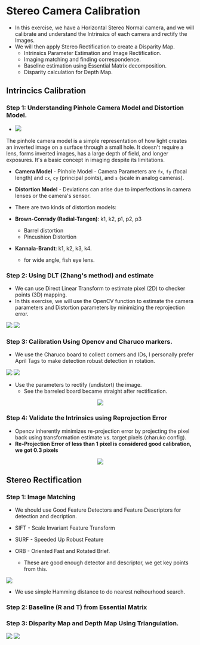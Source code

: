 # Stereo Camera Calibration

- In this exercise, we have a Horizontal Stereo Normal camera, and we will calibrate and understand the Intrinsics of each camera and rectify the Images.
- We will then apply Stereo Rectification to create a Disparity Map.
  - Intrinsics Parameter Estimation and Image Rectification.
  - Imaging matching and finding correspondence.
  - Baseline estimation using Essential Matrix decomposition.
  - Disparity calculation for Depth Map.


## Intrincics Calibration 

### Step 1: Understanding Pinhole Camera Model and Distortion Model.
- <img src = "https://github.com/SaiSugunSegu/perception_sugun_dex/assets/50354583/adb8efb6-23ce-412c-9c52-d5574569a7dc">

The pinhole camera model is a simple representation of how light creates an inverted image on a surface through a small hole. It doesn't require a lens, forms inverted images, has a large depth of field, and longer exposures. It's a basic concept in imaging despite its limitations.

- **Camera Model** - Pinhole Model - Camera Parameters are `fx`, `fy` (focal length) and `cx`, `cy` (principal points), and `s` (scale in analog cameras).
- **Distortion Model** - Deviations can arise due to imperfections in camera lenses or the camera's sensor.

- There are two kinds of distortion models:
- **Brown-Conrady (Radial-Tangen)**: k1, k2, p1, p2, p3
  - Barrel distortion
  - Pincushion Distortion
- **Kannala-Brandt**: k1, k2, k3, k4.
  - for wide angle, fish eye lens.

  

### Step 2: Using DLT (Zhang's method) and estimate 
  - We can use Direct Linear Transform to estimate pixel (2D) to checker points (3D) mapping.
  - In this exercise, we will use the OpenCV function to estimate the camera parameters and Distortion parameters by minimizing the reprojection error.

<img src = "https://github.com/SaiSugunSegu/perception_sugun_dex/assets/50354583/4e527818-bfee-4ced-84cf-041d7e73ab19">
<img src = "https://github.com/SaiSugunSegu/perception_sugun_dex/assets/50354583/c6b4fc54-1408-4673-a2fb-770607ae38d6">

### Step 3: Calibration Using Opencv and Charuco markers.
- We use the Charuco board to collect corners and IDs, I personally prefer April Tags to make detection robust detection in rotation.
  
<img src="https://github.com/SaiSugunSegu/perception_sugun_dex/assets/50354583/02bf3ec3-0fe2-4958-9989-6940a68ab240">
<img src="https://github.com/SaiSugunSegu/perception_sugun_dex/assets/50354583/8cd51e3b-5609-4322-b6a2-3638e9c1a62a">


- Use the parameters to rectify (undistort) the image.
  - See the barreled board became straight after rectification.
<p align ="center" >
<img src="https://github.com/SaiSugunSegu/perception_sugun_dex/assets/50354583/52252ffb-c7fb-4787-8190-3c04df0a36ee">
</p>

### Step 4: Validate the Intrinsics using Reprojection Error
- Opencv inherently minimizes re-projection error by projecting the pixel back using transformation estimate vs. target pixels (charuko config).
- **Re-Projection Error of less than 1 pixel is considered good calibration, we got 0.3 pixels**

<p align ="center" >
<img src="https://github.com/SaiSugunSegu/perception_sugun_dex/assets/50354583/c98f101c-9bc6-4abf-8202-c3e6e3290eee">
</p>


## Stereo Rectification 

### Step 1: Image Matching
- We should use Good Feature Detectors and Feature Descriptors for detection and decription.
- SIFT - Scale Invariant Feature Transform
- SURF - Speeded Up Robust Feature
- ORB - Oriented Fast and Rotated Brief.

  - These are good enough detector and descriptor, we get key points from this.

<img src="https://github.com/SaiSugunSegu/perception_sugun_dex/assets/50354583/16a85f2d-b3c5-4851-b471-9742dddfe98e">

- We use simple Hamming distance to do nearest neihourhood search.

### Step 2: Baseline (R and T) from Essential Matrix
### Step 3: Disparity Map and Depth Map Using Triangulation.
<img src = "https://github.com/SaiSugunSegu/perception_sugun_dex/assets/50354583/39d1753f-7c71-4efb-be5b-db0a08d81b27">
<img src = "https://github.com/SaiSugunSegu/perception_sugun_dex/assets/50354583/64465aa4-1337-4b1f-9b37-290cdd5670f6">
